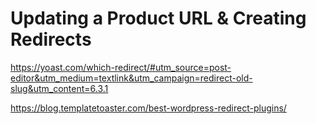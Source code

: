 # Updating a Product URL & Creating Redirects


https://yoast.com/which-redirect/#utm_source=post-editor&utm_medium=textlink&utm_campaign=redirect-old-slug&utm_content=6.3.1

https://blog.templatetoaster.com/best-wordpress-redirect-plugins/
